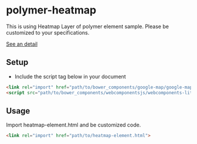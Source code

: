 # polymer-heatmap
This is using Heatmap Layer of polymer element sample.
Please be customized to your specifications.

[See an detail](http://bassy-devops.github.io/blog/2015/201508_polymer_heatmap.html)
## Setup
 * Include the script tag below in your document
```HTML
<link rel="import" href="path/to/bower_components/google-map/google-map.html">
<script src="path/to/bower_components/webcomponentsjs/webcomponents-lite.min.js"></script>
```

## Usage
Import heatmap-element.html and be customized code.
```HTML
<link rel="import" href="path/to/heatmap-element.html">
```
